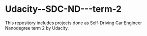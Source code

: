 # Udacity--SDC-ND---term-2
This repository includes projects done as Self-Driving Car Engineer Nanodegree term 2 by Udacity.
